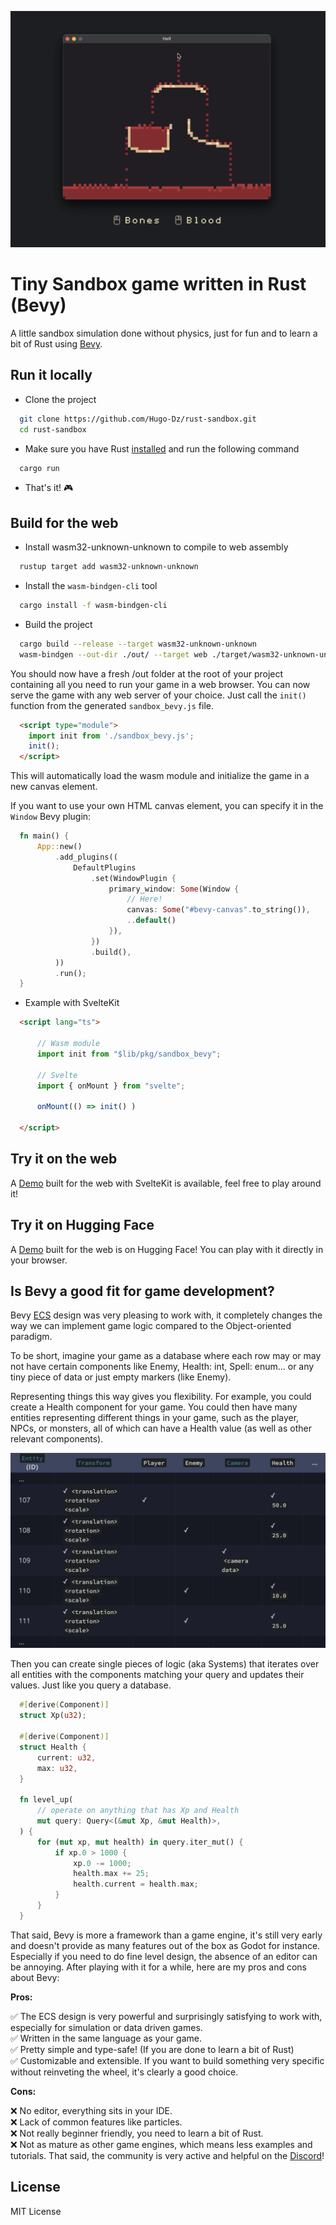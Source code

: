 <p align="center"><img src="screenshots/thumbnail.png"/></p>

# Tiny Sandbox game written in Rust (Bevy)

A little sandbox simulation done without physics, just for fun and to learn a bit of Rust using [Bevy](https://bevyengine.org/).

## Run it locally

- Clone the project

```bash
  git clone https://github.com/Hugo-Dz/rust-sandbox.git
  cd rust-sandbox
```

- Make sure you have Rust [installed](https://www.rust-lang.org/tools/install) and run the following command

```bash
  cargo run
```

- That's it! 🎮

## Build for the web

- Install wasm32-unknown-unknown to compile to web assembly

```bash
  rustup target add wasm32-unknown-unknown
```

- Install the `wasm-bindgen-cli` tool

```bash
  cargo install -f wasm-bindgen-cli
```

- Build the project

```bash
  cargo build --release --target wasm32-unknown-unknown
  wasm-bindgen --out-dir ./out/ --target web ./target/wasm32-unknown-unknown/release/sandbox_bevy.wasm
```

You should now have a fresh /out folder at the root of your project containing all you need to run your game in a web browser. You can now serve the game with any web server of your choice. Just call the `init()` function from the generated `sandbox_bevy.js` file.

```html
  <script type="module">
    import init from './sandbox_bevy.js';
    init();
  </script>
```

This will automatically load the wasm module and initialize the game in a new canvas element.

If you want to use your own HTML canvas element, you can specify it in the `Window` Bevy plugin:
  
```rust
  fn main() {
      App::new()
          .add_plugins((
              DefaultPlugins
                  .set(WindowPlugin {
                      primary_window: Some(Window {
                          // Here!
                          canvas: Some("#bevy-canvas".to_string()),
                          ..default()
                      }),
                  })
                  .build(),
          ))
          .run();
  }
```

- Example with SvelteKit

```html
  <script lang="ts">

      // Wasm module
      import init from "$lib/pkg/sandbox_bevy";

      // Svelte
      import { onMount } from "svelte";

      onMount(() => init() )

  </script>
```

## Try it on the web

A [Demo](https://rustsandbox.com) built for the web with SvelteKit is available, feel free to play around it!

## Try it on Hugging Face

A [Demo](https://huggingface.co/spaces/HugoDzz/rust-sandbox) built for the web is on Hugging Face! You can play with it directly in your browser.

## Is Bevy a good fit for game development?

Bevy [ECS](https://bevy-cheatbook.github.io/programming/intro-data.html) design was very pleasing to work with, it completely changes the way we can implement game logic compared to the Object-oriented paradigm.

To be short, imagine your game as a database where each row may or may not have certain components like Enemy, Health: int, Spell: enum... or any tiny piece of data or just empty markers (like Enemy).

Representing things this way gives you flexibility. For example, you could create a Health component for your game.
You could then have many entities representing different things in your game, such as the player, NPCs, or monsters, all of which can have a Health value (as well as other relevant components).

<p align="center"><img src="screenshots/data.png"/></p>

Then you can create single pieces of logic (aka Systems) that iterates over all entities with the components matching your query and updates their values. Just like you query a database.

```rust
  #[derive(Component)]
  struct Xp(u32);

  #[derive(Component)]
  struct Health {
      current: u32,
      max: u32,
  }

  fn level_up(
      // operate on anything that has Xp and Health
      mut query: Query<(&mut Xp, &mut Health)>,
  ) {
      for (mut xp, mut health) in query.iter_mut() {
          if xp.0 > 1000 {
              xp.0 -= 1000;
              health.max += 25;
              health.current = health.max;
          }
      }
  }
```

That said, Bevy is more a framework than a game engine, it's still very early and doesn't provide as many features out of the box as Godot for instance. Especially if you need to do fine level design, the absence of an editor can be annoying.
After playing with it for a while, here are my pros and cons about Bevy:

**Pros:**

✅ The ECS design is very powerful and surprisingly satisfying to work with, especially for simulation or data driven games.  
✅ Written in the same language as your game.  
✅ Pretty simple and type-safe! (If you are done to learn a bit of Rust)  
✅ Customizable and extensible. If you want to build something very specific without reinveting the wheel, it's clearly a good choice.  


**Cons:**

❌ No editor, everything sits in your IDE.  
❌ Lack of common features like particles.  
❌ Not really beginner friendly, you need to learn a bit of Rust.  
❌ Not as mature as other game engines, which means less examples and tutorials. That said, the community is very active and helpful on the [Discord](https://discord.gg/bevy)!

## License

MIT License